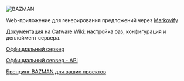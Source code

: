 ![BAZMAN](https://files.ctw.re/Design/concepts/catweird/BAZMAN-Branding/BAZMAN-head.png)

Web-приложение для генерирования предложений через [Markovify](https://github.com/jsvine/markovify)

[Документация на Catware Wiki](https://w.ctw.re/index.php/BAZMAN): настройка баз, конфигурация и деплоймент сервера. 

[Оффициальный сервер](https://bazman.ctw.re)

[Оффициальный сервер - API](https://bmapi.ctw.re)

[Брендинг BAZMAN для ваших проектов](https://files.ctw.re/Design/concepts/catweird/BAZMAN-Branding/)
